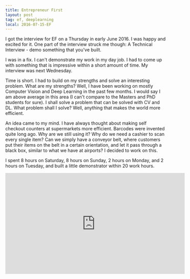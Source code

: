 ```yaml
---
title: Entrepreneur First
layout: post
tag: ef, deeplearning
local: 2016-07-15-EF
---
```


I got the interview for EF on a Thursday in early June 2016. I was happy and excited for it. One part of the interview struck me though: A Technical Interview - demo something that you've built.

I was in a fix. I can't demonstrate my work in my day job. I had to come up with something that is impressive within a short amount of time. My interview was next Wednesday. 

Time is short. I had to build on my strengths and solve an interesting problem. What are my strengths? Well, I have been working on mostly Computer Vision and Deep Learning in the past few months. I would say I am above average in this area (I can't compare to the Masters and PhD students for sure). I shall solve a problem that can be solved with CV and DL. What problem shall I solve? Well, anything that makes the world more efficient.

An idea came to my mind. I have always thought about making self checkout counters at supermarkets more efficient. Barcodes were invented quite long ago. Why are we still using it? Why do we need a cashier to scan every single item? Can we simply have a conveyor belt, where customers put their items on the belt in a certain orientation, and let it pass through a black box, similar to what we have at airports? I decided to work on this.

I spent 8 hours on Saturday, 8 hours on Sunday, 2 hours on Monday, and 2 hours on Tuesday, and built a little demonstrator within 20 work hours.

<div class="video"><iframe width="560" height="315" src="https://www.youtube.com/embed/0PyXLNSl9nE" frameborder="0" allowfullscreen></iframe></div>